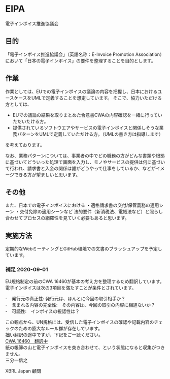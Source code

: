 # EIPA
電子インボイス推進協議会

## 目的
「電子インボイス推進協議会」（英語名称：E-Invoice Promotion Association）において「日本の電子インボイス」の要件を整理することを目的とします。

## 作業
作業としては、EUでの電子インボイスの議論の内容を把握し、日本におけるユースケースをUMLで定義することを想定しています。 そこで、協力いただける方としては、
* EUでの議論の結果を取りまとめた合意書CWAの内容確認を一緒に行っていただいたける方。
* 提供されているソフトウエアやサービスの電子インボイスと関係しそうな業務パターンをUMLで定義していただける方。（UMLの書き方は指導します）

を考えております。

なお、業務パターンについては、事業者の中でどの職務の方がどんな書類や根拠に基づいてどういった処理で画面を入力し、モノやサービスの提供は何に基づいて行われ、請求書と入金の関係は誰がどうやって仕事をしているか、などがイメージできる方が望ましいと思います。

## その他
また、日本での電子インボイスにおける ・適格請求書の交付/保管義務の適用シーン ・交付免除の適用シーンなど 法的要件（新消税法、電帳法など）と照らし合わせてプロセスの網羅性を見ていく必要もあると思います。

## 実施方法
定期的なWebミーティングとGitHub環境での文書のブラッシュアップを予定しています。

### 補足 2020-09-01
EU規格制定の前のCWA 16460が基本の考え方を整理するため翻訳しています。  
電子インボイスは次の3項目を満たすことが条件とされています。 

-　発行元の真正性: 発行元は、ほんとに今回の取引相手か？  
-　含まれる内容の完全性:　その内容は、今回の取引の内容に相違ないか？  
-　可読性:　インボイスの視認性は？  

この観点から、UN規格には、受信した電子インボイスの確認や記載内容のチェックのための膨大なルール群が存在しています。  
拙い翻訳の途中ですが、下記をご一読ください。  
[CWA 16460　翻訳中](https://github.com/pontsoleil/EIPA/blob/master/EU%E8%A6%8F%E6%A0%BC/CWA_16460.md)  
紙の帳簿の山と電子インボイスを突き合わせて、という状態になると収集がつきません。  
<span text-align="right">三分一信之</p>
<span text-align="right">XBRL Japan 顧問</p>
